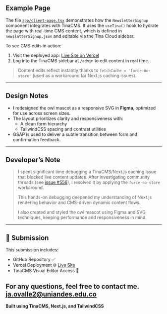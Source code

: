 ## Example Page

The file [`app/client-page.tsx`](./app/client-page.tsx) demonstrates how the `NewsletterSignup` component integrates with TinaCMS. It uses the `useTina()` hook to hydrate the page with real-time CMS content, which is defined in `newsletterSignup.json` and editable via the Tina Cloud sidebar.

To see CMS edits in action:

1. Visit the deployed app: [Live Site on Vercel](https://your-vercel-deployment-link.vercel.app)
2. Log into the TinaCMS sidebar at `/admin` to edit content in real time.

> Content edits reflect instantly thanks to `fetchCache = 'force-no-store'` (used as a workaround for Next.js caching issues).

---

## Design Notes

- I redesigned the owl mascot as a responsive SVG in **Figma**, optimized for use across screen sizes.
- The layout prioritizes clarity and responsiveness with:
  - A clean form hierarchy
  - TailwindCSS spacing and contrast utilities
- GSAP is used to deliver a subtle transition between form and confirmation feedback.

---

## Developer’s Note

> I spent significant time debugging a TinaCMS/Next.js caching issue that blocked live content updates. After investigating community threads (see [issue #556](https://github.com/tinacms/tina-cloud-starter/issues/556)), I resolved it by applying the `force-no-store` workaround.
>
> This hands-on debugging deepened my understanding of Next.js rendering behavior and CMS-driven dynamic content flows.
>
> I also created and styled the owl mascot using Figma and SVG techniques, keeping performance and responsiveness in mind.

---

## 📨 Submission

This submission includes:

- GitHub Repository ✅
- Vercel Deployment 🌐 [Live Site]([https://your-vercel-deployment-link.vercel.app](https://barebones-starter-nu-sandy.vercel.app/))
- TinaCMS Visual Editor Access 🔧

For any questions, feel free to contact me.
ja.ovalle2@uniandes.edu.co
---

**Built using TinaCMS, Next.js, and TailwindCSS**

